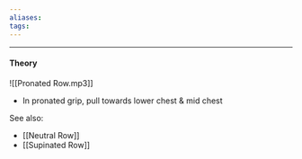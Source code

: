```yaml
---
aliases:
tags: 
---
```

---


#### Theory 
![[Pronated Row.mp3]]
- In pronated grip, pull towards lower chest & mid chest

See also:
- [[Neutral Row]]
- [[Supinated Row]]

